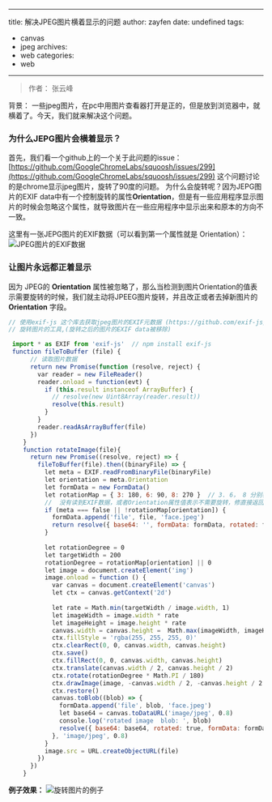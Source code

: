 ------
title: 解决JPEG图片横着显示的问题
author: zayfen
date: undefined
tags: 
 - canvas
 - jpeg
archives: 
 - web
categories: 
 - web
------
> 作者： 张云峰

背景： 一些jpeg图片，在pc中用图片查看器打开是正的，但是放到浏览器中，就横着了。今天，我们就来解决这个问题。

### 为什么JEPG图片会横着显示？
首先，我们看一个github上的一个关于此问题的issue： 
[https://github.com/GoogleChromeLabs/squoosh/issues/299](https://github.com/GoogleChromeLabs/squoosh/issues/299)
这个问题讨论的是chrome显示jpeg图片，旋转了90度的问题。
为什么会旋转呢？因为JEPG图片的EXIF data中有一个控制旋转的属性**Orientation**，但是有一些应用程序显示图片的时候会忽略这个属性，就导致图片在一些应用程序中显示出来和原本的方向不一致。

这里有一张JEPG图片的EXIF数据（可以看到第一个属性就是 Orientation）：
![JPEG图片的EXIF数据](https://res.cloudinary.com/zayfen/image/upload/v1570695926/img/ibvnab25sqxnz4ahapu6.png)


### 让图片永远都正着显示

因为 JPEG的 **Orientation** 属性被忽略了，那么当检测到图片Orientation的值表示需要旋转的时候，我们就主动将JPEEG图片旋转，并且改正或者去掉新图片的**Orientation** 字段。

```javascript
// 使用exif-js 这个库去获取jpeg图片的EXIF元数据 (https://github.com/exif-js/exif-js)
// 旋转图片的工具,(旋转之后的图片的EXIF data被移除)

 import * as EXIF from 'exif-js'  // npm install exif-js
 function fileToBuffer (file) {
      // 读取图片数据
      return new Promise(function (resolve, reject) {
        var reader = new FileReader()
        reader.onload = function(evt) {
          if (this.result instanceof ArrayBuffer) {
            // resolve(new Uint8Array(reader.result))
            resolve(this.result)
          }
        }
        reader.readAsArrayBuffer(file)
      })
    }
    function rotateImage(file){
      return new Promise((resolve, reject) => {
        fileToBuffer(file).then((binaryFile) => {
          let meta = EXIF.readFromBinaryFile(binaryFile)
          let orientation = meta.Orientation
          let formData = new FormData()
          let rotationMap = { 3: 180, 6: 90, 8: 270 }  // 3. 6， 8 分别表示旋转 180度，90度，270度
          //  没有读到EXIF数据，或者Orientation属性值表示不需要旋转，修直接返回数据
          if (meta === false || !rotationMap[orientation]) {
            formData.append('file', file, 'face.jpeg')
            return resolve({ base64: '', formData: formData, rotated: false })
          }
          
          let rotationDegree = 0
          let targetWidth = 200
          rotationDegree = rotationMap[orientation] || 0
          let image = document.createElement('img')
          image.onload = function () {
            var canvas = document.createElement('canvas')
            let ctx = canvas.getContext('2d')
            
            let rate = Math.min(targetWidth / image.width, 1)
            let imageWidth = image.width * rate
            let imageHeight = image.height * rate
            canvas.width = canvas.height =  Math.max(imageWidth, imageHeight)
            ctx.fillStyle = 'rgba(255, 255, 255, 0)'
            ctx.clearRect(0, 0, canvas.width, canvas.height)
            ctx.save()
            ctx.fillRect(0, 0, canvas.width, canvas.height)
            ctx.translate(canvas.width / 2, canvas.height / 2)
            ctx.rotate(rotationDegree * Math.PI / 180)
            ctx.drawImage(image, -canvas.width / 2, -canvas.height / 2 + (canvas.height - imageHeight) / 2, imageWidth, imageHeight)
            ctx.restore()
            canvas.toBlob((blob) => {
              formData.append('file', blob, 'face.jpeg')
              let base64 = canvas.toDataURL('image/jpeg', 0.8)
              console.log('rotated image  blob: ', blob)
              resolve({ base64: base64, rotated: true, formData: formData })
            }, 'image/jpeg', 0.8)
          }
          image.src = URL.createObjectURL(file)
        })
      })
    }

```


**例子效果：**
![旋转图片的例子](https://res.cloudinary.com/zayfen/image/upload/v1570701062/img/xfol8p1pqxdt4srgpsi2.png)






